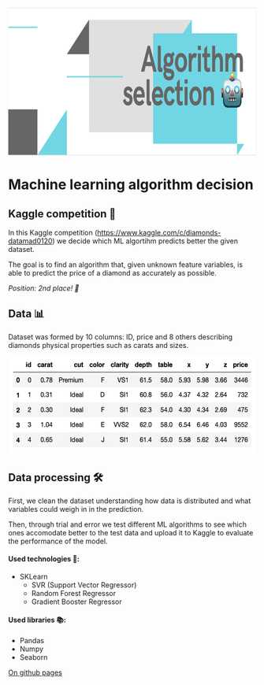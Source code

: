<p align="center">
  <img width="1000" height="300" src="./Images/cover.png" alt="Algorithm selection">
</p>

# Machine learning algorithm decision
## Kaggle competition 🏅

In this Kaggle competition (https://www.kaggle.com/c/diamonds-datamad0120) we decide which ML algortihm predicts better the given dataset.

The goal is to find an algorithm that, given unknown feature variables, is able to predict the price of a diamond as accurately as possible.

_Position: 2nd place! 🚀_

## Data 📊 ##

Dataset was formed by 10 columns: ID, price and 8 others describing diamonds physical properties such as carats and sizes.

<p align="center">
  <img width="500" height="200" src="./Images/data_preview.png" alt="Dataset preview">
</p>


## Data processing 🛠 ## 

First, we clean the dataset understanding how data is distributed and what variables could weigh in in the prediction. 

Then, through trial and error we test different ML algorithms to see which ones accomodate better to the test data and upload it to Kaggle to evaluate the performance of the model. 

#### Used technologies 🔌: ####
- SKLearn
  - SVR (Support Vector Regressor)
  - Random Forest Regressor
  - Gradient Booster Regressor

#### Used libraries 📚: ####
- Pandas
- Numpy
- Seaborn


[On github pages](https://breogann.github.io/Project-5.Machine-learning-algorithm-selection/)